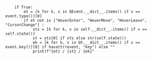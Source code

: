         if True:
            et = [k for k, v in QEvent.__dict__.items() if v == event.type()][0]
            if et not in ["HoverEnter", "HoverMove", "HoverLeave", "CursorChange"] :
                sts = [k for k, v in self.__dict__.items() if v == self.state()]
                st = sts[0] if sts else str(self.state())
                ek = [k for k, v in Qt.__dict__.items() if v == event.key()][0] if hasattr(event, "key") else ""
                print(f"{et} / {st} / {ek}"